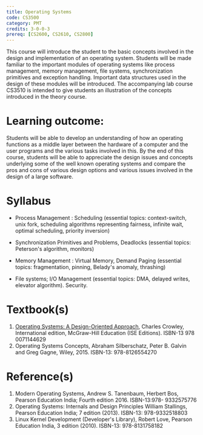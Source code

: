 ```yaml
---
title: Operating Systems
code: CS3500
category: PMT
credits: 3-0-0-3
prereq: [CS2600, CS2610, CS2800]
---
```


This course will introduce the student to the basic concepts
involved in the design and implementation of an operating system. Students will be made
familiar to the important modules of operating systems like process management, memory
management, file systems, synchronization primitives and exception handling. Important
data structures used in the design of these modules will be introduced. The accompanying
lab course CS3510 is intended to give students an illustration of the concepts introduced in
the theory course.

# Learning outcome:

Students will be able to develop an understanding of how an 
operating functions as a middle layer between the hardware of a computer and the user
programs and the various tasks involved in this. By the end of this course, students will be
able to appreciate the design issues and concepts underlying some of the well known
operating systems and compare the pros and cons of various design options and various
issues involved in the design of a large software.


# Syllabus

* Process Management : Scheduling (essential topics: context-switch, unix fork,
scheduling algorithms representing fairness, infinite wait, optimal scheduling,
priority inversion)

* Synchronization Primitives and Problems, Deadlocks (essential topics: Peterson's
algorithm, monitors)

* Memory Management : Virtual Memory, Demand Paging (essential topics: fragmentation, pinning, Belady's anomaly, thrashing)

* File systems; I/O Management (essential topics: DMA, delayed writes, elevator
algorithm). Security.

# Textbook(s)

1. [Operating Systems: A Design-Oriented Approach][crowley], Charles Crowley,
   International edition, McGraw-Hill Education (ISE Editions). 
   ISBN-13 978 0071144629
2. Operating Systems Concepts, Abraham Silberschatz, Peter B. Galvin and Greg Gagne, 
   Wiley, 2015. 
   ISBN-13: 978-8126554270
   
# Reference(s)

1. Modern Operating Systems, Andrew S. Tanenbaum, Herbert Bos, Pearson
   Education India; Fourth edition 2016. 
   ISBN-13:978- 9332575776
2. Operating Systems: Internals and Design Principles William Stallings, 
   Pearson Education India; 7 edition (2013).
   ISBN-13: 978-9332518803
3.  Linux Kernel Development (Developer's Library), Robert Love, 
    Pearson Education India, 3 edition (2010).
    ISBN-13: 978-8131758182

[crowley]: <http://www.mheducation.co.in/9780074635513-india-operating-systems-a-design-oriented-approach/>

